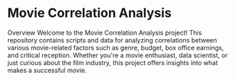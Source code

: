# Movie Correlation Analysis

Overview
Welcome to the Movie Correlation Analysis project! This repository contains scripts and data for analyzing correlations between various movie-related factors such as genre, budget, box office earnings, and critical reception. Whether you're a movie enthusiast, data scientist, or just curious about the film industry, this project offers insights into what makes a successful movie.
